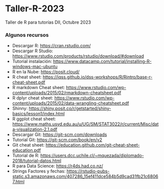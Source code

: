 # Taller-R-2023
Taller de R para tutorías DII, Octubre 2023

### Algunos recursos
- Descargar R: https://cran.rstudio.com/
- Descargar R Studio: https://www.rstudio.com/products/rstudio/download/#download
- Tutorial instalación: https://www.datacamp.com/tutorial/installing-R-windows-mac-ubuntu
- R en la Nube: https://posit.cloud/
- R cheat sheet: https://iqss.github.io/dss-workshops/R/Rintro/base-r-cheat-sheet.pdf
- R markdown Cheat sheet: https://www.rstudio.com/wp-content/uploads/2015/02/rmarkdown-cheatsheet.pdf
- R dplyr cheat sheet: https://www.rstudio.com/wp-content/uploads/2015/02/data-wrangling-cheatsheet.pdf
- Shinny: https://shiny.posit.co/r/getstarted/shiny-basics/lesson1/index.html
- R ggplot cheat sheet: https://www.maths.usyd.edu.au/u/UG/SM/STAT3022/r/current/Misc/data-visualization-2.1.pdf
- Descargar Git: https://git-scm.com/downloads
- Tutorial Git: https://git-scm.com/book/en/v2
- Git cheat sheet: https://education.github.com/git-cheat-sheet-education.pdf
- Tutorial de R: https://users.dcc.uchile.cl/~mquezada/diplomado-2018/tutorial-datos.html
- R para Data Science: https://r4ds.had.co.nz/
- Strings Factores y fechas: https://rstudio-pubs-static.s3.amazonaws.com/407286_15ef411dce584b5d9cad31fb21c68067.html
